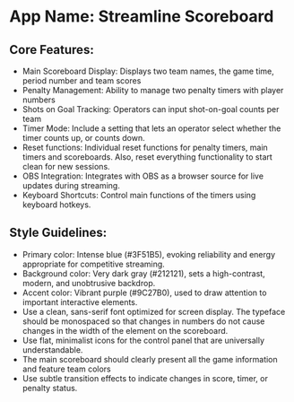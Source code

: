 # **App Name**: Streamline Scoreboard

## Core Features:

- Main Scoreboard Display: Displays two team names, the game time, period number and team scores
- Penalty Management: Ability to manage two penalty timers with player numbers
- Shots on Goal Tracking: Operators can input shot-on-goal counts per team
- Timer Mode: Include a setting that lets an operator select whether the timer counts up, or counts down.
- Reset functions: Individual reset functions for penalty timers, main timers and scoreboards. Also, reset everything functionality to start clean for new sessions.
- OBS Integration: Integrates with OBS as a browser source for live updates during streaming.
- Keyboard Shortcuts: Control main functions of the timers using keyboard hotkeys.

## Style Guidelines:

- Primary color: Intense blue (#3F51B5), evoking reliability and energy appropriate for competitive streaming.
- Background color: Very dark gray (#212121), sets a high-contrast, modern, and unobtrusive backdrop.
- Accent color: Vibrant purple (#9C27B0), used to draw attention to important interactive elements.
- Use a clean, sans-serif font optimized for screen display. The typeface should be monospaced so that changes in numbers do not cause changes in the width of the element on the scoreboard.
- Use flat, minimalist icons for the control panel that are universally understandable.
- The main scoreboard should clearly present all the game information and feature team colors
- Use subtle transition effects to indicate changes in score, timer, or penalty status.